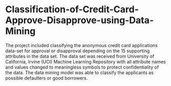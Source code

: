 # Classification-of-Credit-Card-Approve-Disapprove-using-Data-Mining
The project included classifying the anonymous credit card applications data-set for approval or disapproval depending on the 15 supporting attributes in the data set. The data set was received from University of California, Irvine (UCI) Machine Learning Repository with all attribute names and values changed to meaningless symbols to protect confidentiality of the data. The data mining model was able to classify the applicants as possible defaulters or good borrowers.

